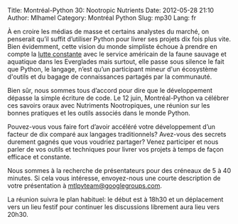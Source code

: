 Title: Montréal-Python 30: Nootropic Nutrients
Date: 2012-05-28 21:10
Author: Mlhamel
Category: Montréal Python
Slug: mp30
Lang: fr

À en croire les médias de masse et certains analystes du marché, on
penserait qu’il suffit d’utiliser Python pour livrer ses projets dix
fois plus vite. Bien évidemment, cette vision du monde simpliste échoue
à prendre en compte la [lutte constante][] avec le service américain de
la faune sauvage et aquatique dans les Everglades mais surtout, elle
passe sous silence le fait que Python, le langage, n’est qu’un
participant mineur d'un écosystème d'outils et du bagage de
connaissances partagés par la communauté.

Bien sûr, nous sommes tous d’accord pour dire que le développement
dépasse la simple écriture de code. Le 12 juin, Montréal-Python va
célébrer ces savoirs oraux avec Nutriments Nootropiques, une réunion sur
les bonnes pratiques et les outils associés dans le monde Python.

Pouvez-vous vous faire fort d’avoir accéléré votre développement d’un
facteur de dix comparé aux langages traditionnels? Avez-vous des secrets
durement gagnés que vous voudriez partager? Venez participer et nous
parler de vos outils et techniques pour livrer vos projets à temps de
façon efficace et constante.

Nous sommes à la recherche de présentateurs pour des créneaux de 5 à 40
minutes. Si cela vous intéresse, envoyez-nous une courte description de
votre présentation à [mtlpyteam@googlegroups.com][].

La réunion suivra le plan habituel: le début est à 18h30 et un
déplacement vers un lieu festif pour continuer les discussions librement
aura lieu vers 20h30.

  [lutte constante]: http://www.usatoday.com/tech/science/environment/story/2012-01-30/pythons-florida-everglades/52893342/1
  [mtlpyteam@googlegroups.com]: mailto:mtlpyteam@googlegroups.com
